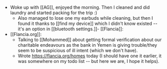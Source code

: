- Woke up with [[AG]], enjoyed the morning. Then I cleaned and did laundry and started packing for the trip :)
  - Also managed to lose one my earbuds while cleaning, but then I found it thanks to [[find my device]] which I didn't know existed -- it's an option in [[bluetooth settings.]]- [[Flancia]]:
- [[Flancia.org]]:
  - Talking to [[Mohammed]] about getting formal verification about our charitable endeavours as the bank in Yemen is giving trouble/they seem to be suspicious of ill intent (which we don't have).
  - Wrote https://flancia.org/homes today (I should have one it earlier, it was somewhere on my todo list -- but here we are, I hope it helps).
